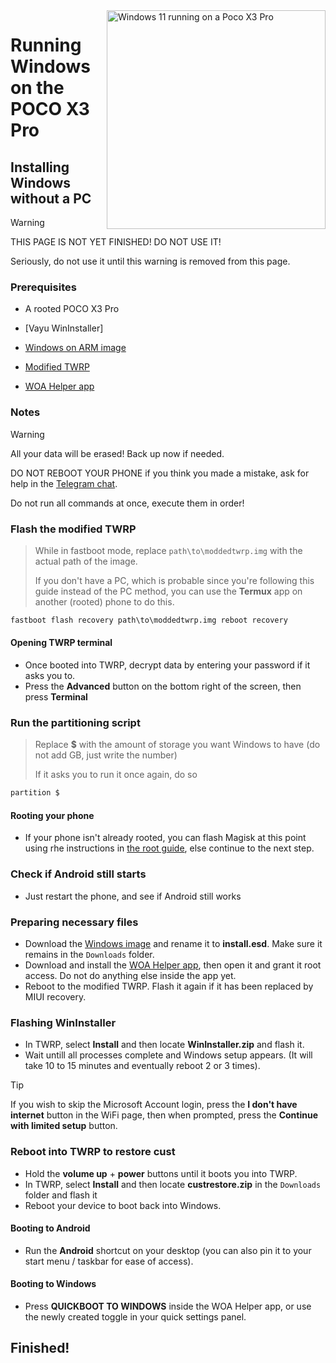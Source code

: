 <img align="right" src="https://github.com/n00b69/woa-vayu/blob/main/vayu.png" width="350" alt="Windows 11 running on a Poco X3 Pro">

# Running Windows on the POCO X3 Pro

## Installing Windows without a PC
> [!Warning]
> THIS PAGE IS NOT YET FINISHED! DO NOT USE IT!
> 
> Seriously, do not use it until this warning is removed from this page.

### Prerequisites
- A rooted POCO X3 Pro

- [Vayu WinInstaller]

- [Windows on ARM image](https://worproject.com/esd)

- [Modified TWRP](https://github.com/n00b69/woa-vayu/releases/tag/Recovery)

- [WOA Helper app](https://github.com/Marius586/WoA-Helper-update/releases/tag/WOA)

### Notes
> [!WARNING]  
> All your data will be erased! Back up now if needed.
> 
> DO NOT REBOOT YOUR PHONE if you think you made a mistake, ask for help in the [Telegram chat](https://t.me/woahelperchat).
> 
> Do not run all commands at once, execute them in order!

### Flash the modified TWRP
> While in fastboot mode, replace `path\to\moddedtwrp.img` with the actual path of the image.
>
> If you don't have a PC, which is probable since you're following this guide instead of the PC method, you can use the **Termux** app on another (rooted) phone to do this.
```cmd
fastboot flash recovery path\to\moddedtwrp.img reboot recovery
```

#### Opening TWRP terminal
- Once booted into TWRP, decrypt data by entering your password if it asks you to.
- Press the **Advanced** button on the bottom right of the screen, then press **Terminal**

### Run the partitioning script
> Replace **$** with the amount of storage you want Windows to have (do not add GB, just write the number)
> 
> If it asks you to run it once again, do so
```cmd
partition $
```

#### Rooting your phone
- If your phone isn't already rooted, you can flash Magisk at this point using rhe instructions in [the root guide](root.md), else continue to the next step.

### Check if Android still starts
- Just restart the phone, and see if Android still works

### Preparing necessary files
- Download the [Windows image](https://worproject.com/esd) and rename it to **install.esd**. Make sure it remains in the `Downloads` folder.
- Download and install the [WOA Helper app](https://github.com/Marius586/WoA-Helper-update/releases/tag/WOA), then open it and grant it root access. Do not do anything else inside the app yet.
- Reboot to the modified TWRP. Flash it again if it has been replaced by MIUI recovery.

### Flashing WinInstaller
- In TWRP, select **Install** and then locate **WinInstaller.zip** and flash it.
- Wait untill all processes complete and Windows setup appears. (It will take 10 to 15 minutes and eventually reboot 2 or 3 times).
> [!Tip]
> If you wish to skip the Microsoft Account login, press the **I don't have internet** button in the WiFi page, then when prompted, press the **Continue with limited setup** button.

### Reboot into TWRP to restore cust
- Hold the **volume up** + **power** buttons until it boots you into TWRP.
- In TWRP, select **Install** and then locate **custrestore.zip** in the `Downloads` folder and flash it
- Reboot your device to boot back into Windows.

#### Booting to Android
- Run the **Android** shortcut on your desktop (you can also pin it to your start menu / taskbar for ease of access).

#### Booting to Windows
- Press **QUICKBOOT TO WINDOWS** inside the WOA Helper app, or use the newly created toggle in your quick settings panel.

## Finished!


























